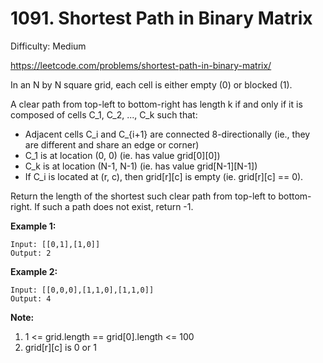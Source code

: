 # 1091. Shortest Path in Binary Matrix

Difficulty: Medium

https://leetcode.com/problems/shortest-path-in-binary-matrix/

In an N by N square grid, each cell is either empty (0) or blocked (1).

A clear path from top-left to bottom-right has length k if and only if it is composed of cells C_1, C_2, ..., C_k such that:

* Adjacent cells C_i and C_{i+1} are connected 8-directionally (ie., they are different and share an edge or corner)
* C_1 is at location (0, 0) (ie. has value grid[0][0])
* C_k is at location (N-1, N-1) (ie. has value grid[N-1][N-1])
* If C_i is located at (r, c), then grid[r][c] is empty (ie. grid[r][c] == 0).

Return the length of the shortest such clear path from top-left to bottom-right.  If such a path does not exist, return -1.

**Example 1:**
```
Input: [[0,1],[1,0]]
Output: 2
```

**Example 2:**
```
Input: [[0,0,0],[1,1,0],[1,1,0]]
Output: 4
```

**Note:**

1. 1 <= grid.length == grid[0].length <= 100
2. grid[r][c] is 0 or 1
